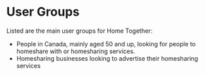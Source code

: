 # User Groups
Listed are the main user groups for Home Together:
- People in Canada, mainly aged 50 and up, looking for people to homeshare with or homesharing services.
- Homesharing businesses looking to advertise their homesharing services